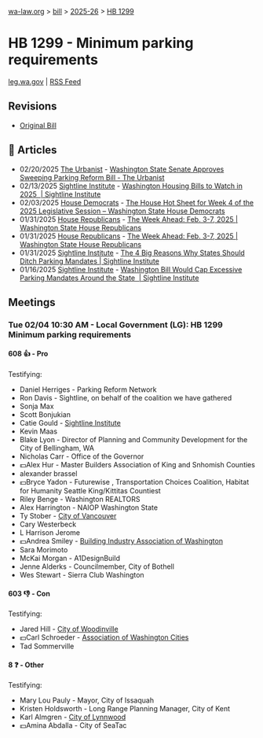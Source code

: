 [wa-law.org](/) > [bill](/bill/) > [2025-26](/bill/2025-26/) > [HB 1299](/bill/2025-26/hb/1299/)

# HB 1299 - Minimum parking requirements
[leg.wa.gov](https://app.leg.wa.gov/billsummary?BillNumber=1299&Year=2025&Initiative=false) | [RSS Feed](./rss.xml)

## Revisions
* [Original Bill](1/)

## 📰 Articles
* 02/20/2025 [The Urbanist](/org/the_urbanist/) - [Washington State Senate Approves Sweeping Parking Reform Bill - The Urbanist](https://www.theurbanist.org/2025/02/20/washington-state-senate-approves-sweeping-parking-reform/#:~:text=HB%201299)
* 02/13/2025 [Sightline Institute](/org/sightline_institute/) - [Washington Housing Bills to Watch in 2025  | Sightline Institute](https://www.sightline.org/2025/02/13/washington-housing-bills-to-watch-in-2025/#:~:text=HB%201299)
* 02/03/2025 [House Democrats](/org/house_democrats/) - [The House Hot Sheet for Week 4 of the 2025 Legislative Session – Washington State House Democrats](https://housedemocrats.wa.gov/blog/2025/02/03/the-house-hot-sheet-for-week-4-of-the-2025-legislative-session/#:~:text=HB%201299)
* 01/31/2025 [House Republicans](/org/house_republicans/) - [The Week Ahead: Feb. 3-7, 2025 | Washington State House Republicans](http://houserepublicans.wa.gov/week/the-week-ahead-feb-3-7-2025/#:~:text=HB%201299)
* 01/31/2025 [House Republicans](/org/house_republicans/) - [The Week Ahead: Feb. 3-7, 2025 | Washington State House Republicans](https://houserepublicans.wa.gov/week/the-week-ahead-feb-3-7-2025/#:~:text=HB%201299)
* 01/31/2025 [Sightline Institute](/org/sightline_institute/) - [The 4 Big Reasons Why States Should Ditch Parking Mandates | Sightline Institute](https://www.sightline.org/2025/01/31/the-4-big-reasons-why-states-should-ditch-parking-mandates/#:~:text=HB%201299)
* 01/16/2025 [Sightline Institute](/org/sightline_institute/) - [Washington Bill Would Cap Excessive Parking Mandates Around the State  | Sightline Institute](https://www.sightline.org/2025/01/16/washington-bill-would-cap-excessive-parking-mandates-around-the-state/#:~:text=HB%201299)

## Meetings
### Tue 02/04 10:30 AM - Local Government (LG): HB 1299 Minimum parking requirements
#### 608 👍 - Pro
Testifying:
* Daniel Herriges - Parking Reform Network
* Ron Davis - Sightline, on behalf of the coalition we have gathered
* Sonja Max
* Scott Bonjukian
* Catie Gould - [Sightline Institute](/org/sightline_institute/)
* Kevin Maas
* Blake Lyon - Director of Planning and Community Development for the City of Bellingham, WA
* Nicholas Carr - Office of the Governor
* 💵Alex Hur - Master Builders Association of King and Snhomish Counties
* alexander brassel
* 💵Bryce Yadon - Futurewise , Transportation Choices Coalition, Habitat for Humanity Seattle King/Kittitas Countiest
* Riley Benge - Washington REALTORS
* Alex Harrington - NAIOP Washington State
* Ty Stober - [City of Vancouver](/org/city_of_vancouver/)
* Cary Westerbeck
* L Harrison Jerome
* 💵Andrea Smiley - [Building Industry Association of Washington](/org/building_industry_association_of_washington/)
* Sara Morimoto
* McKai Morgan - A1DesignBuild
* Jenne Alderks - Councilmember, City of Bothell
* Wes Stewart - Sierra Club Washington

#### 603 👎 - Con
Testifying:
* Jared Hill - [City of Woodinville](/org/city_of_woodinville/)
* 💵Carl Schroeder - [Association of Washington Cities](/org/association_of_washington_cities/)
* Tad Sommerville

#### 8 ❓ - Other
Testifying:
* Mary Lou Pauly - Mayor, City of Issaquah
* Kristen Holdsworth - Long Range Planning Manager, City of Kent
* Karl Almgren - [City of Lynnwood](/org/city_of_lynnwood/)
* 💵Amina Abdalla - City of SeaTac
